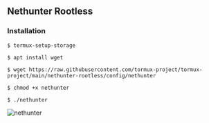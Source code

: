 ## Nethunter Rootless

### Installation
```
$ termux-setup-storage
```
```
$ apt install wget
```
```
$ wget https://raw.githubusercontent.com/tormux-project/tormux-project/main/nethunter-rootless/config/nethunter
```
```
$ chmod +x nethunter
```
```
$ ./nethunter
```

![nethunter](https://i.ibb.co/zZMLHTj/nethunter.jpg)

